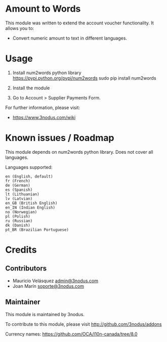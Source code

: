 Amount to Words
===============

This module was written to extend the account voucher functionality. It allows you to:

- Convert numeric amount to text in different languages.

Usage
=====

1. Install num2words python library https://pypi.python.org/pypi/num2words
    sudo pip install num2words

2. Install the module

3. Go to Account > Supplier Payments Form.

For further information, please visit:

 * https://www.3nodus.com/wiki

Known issues / Roadmap
======================

This module depends on num2words python library. Does not cover all languages.

Languages supported:

    en (English, default)
    fr (French)
    de (German)
    es (Spanish)
    lt (Lithuanian)
    lv (Latvian)
    en_GB (British English)
    en_IN (Indian English)
    no (Norwegian)
    pl (Polish)
    ru (Russian)
    dk (Danish)
    pt_BR (Brazilian Portuguese)

Credits
=======

Contributors
------------

* Mauricio Velásquez <admin@3nodus.com>
* Joan Marín <soporte@3nodus.com>

Maintainer
----------

This module is maintained by 3nodus.

To contribute to this module, please visit http://github.com/3nodus/addons

Currency names: https://github.com/OCA/l10n-canada/tree/8.0
